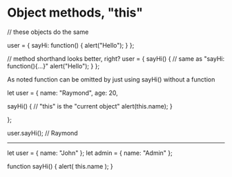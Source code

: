 <h1>Object methods, "this"</h1>

// these objects do the same

user = {
  sayHi: function() {
    alert("Hello");
  }
};

// method shorthand looks better, right?
user = {
  sayHi() { // same as "sayHi: function(){...}"
    alert("Hello");
  }
};

<p>As noted function can be omitted by just using sayHi() without a function</p>

let user = {
  name: "Raymond",
  age: 20,

  sayHi() {
    // "this" is the "current object"
    alert(this.name);
  }

};

user.sayHi(); // Raymond

-----

let user = { name: "John" };
let admin = { name: "Admin" };

function sayHi() {
  alert( this.name );
}
